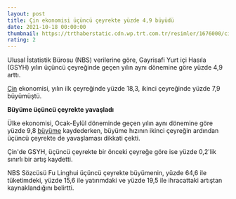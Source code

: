 ```yaml
--- 
layout: post
title: Çin ekonomisi üçüncü çeyrekte yüzde 4,9 büyüdü
date: 2021-10-18 00:00:00
thumbnail: https://trthaberstatic.cdn.wp.trt.com.tr/resimler/1676000/cin-bayragi-aa-1676227.jpg
rating: 2
---
```

<p>
	Ulusal İstatistik Bürosu (NBS) verilerine göre, Gayrisafi Yurt içi Hasıla (GSYH) yılın üçüncü çeyreğinde geçen yılın aynı dönemine göre yüzde 4,9 arttı.</p>
<p>
	<a href="https://www.trthaber.com/etiket/cin/" target="_blank">Çin</a> ekonomisi, yılın ilk çeyreğinde yüzde 18,3, ikinci çeyreğinde yüzde 7,9 büyümüştü.</p>
<p>
	<strong>Büyüme üçüncü çeyrekte yavaşladı</strong></p>
<p>
	Ülke ekonomisi, Ocak-Eylül döneminde geçen yılın aynı dönemine göre yüzde 9,8 <a href="https://www.trthaber.com/etiket/buyume/" target="_blank">büyüme</a> kaydederken, büyüme hızının ikinci çeyreğin ardından üçüncü çeyrekte de yavaşlaması dikkati çekti.</p>
<p>
	Çin'de GSYH, üçüncü çeyrekte bir önceki çeyreğe göre ise yüzde 0,2'lik sınırlı bir artış kaydetti.</p>
<p>
	NBS Sözcüsü Fu Linghui üçüncü çeyrekte büyümenin, yüzde 64,6 ile tüketimdeki, yüzde 15,6 ile yatırımdaki ve yüzde 19,5 ile ihracattaki artıştan kaynaklandığını belirtti.</p>